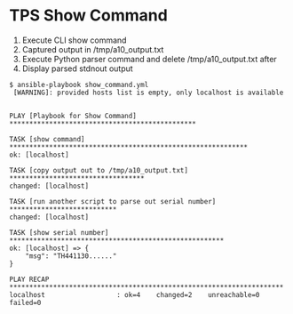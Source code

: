 # TPS Show Command

1. Execute CLI show command
2. Captured output in /tmp/a10_output.txt
3. Execute Python parser command and delete /tmp/a10_output.txt after
4. Display parsed stdnout output 

```
$ ansible-playbook show_command.yml
 [WARNING]: provided hosts list is empty, only localhost is available


PLAY [Playbook for Show Command] ***********************************************

TASK [show command] ************************************************************
ok: [localhost]

TASK [copy output out to /tmp/a10_output.txt] **********************************
changed: [localhost]

TASK [run another script to parse out serial number] ***************************
changed: [localhost]

TASK [show serial number] ******************************************************
ok: [localhost] => {
    "msg": "TH441130......"
}

PLAY RECAP *********************************************************************
localhost                  : ok=4    changed=2    unreachable=0    failed=0
```

